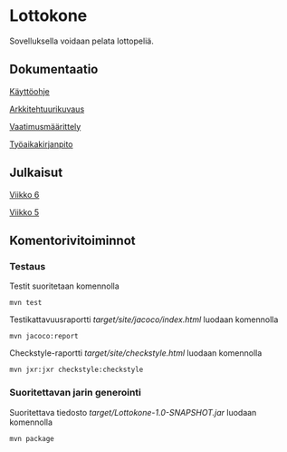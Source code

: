 # Lottokone

Sovelluksella voidaan pelata lottopeliä.

## Dokumentaatio

[Käyttöohje](dokumentaatio/kayttoohje.md)

[Arkkitehtuurikuvaus](dokumentaatio/arkkitehtuuri.md)

[Vaatimusmäärittely](dokumentaatio/vaatimusmaarittely.md)

[Työaikakirjanpito](dokumentaatio/tyoaikakirjanpito.md)

## Julkaisut

[Viikko 6](https://github.com/kukaan/ot-harjoitustyo/releases/tag/viikko6)

[Viikko 5](https://github.com/kukaan/ot-harjoitustyo/releases/tag/viikko5)

## Komentorivitoiminnot

### Testaus
Testit suoritetaan komennolla
```
mvn test
```

Testikattavuusraportti _target/site/jacoco/index.html_ luodaan komennolla
```
mvn jacoco:report
```

Checkstyle-raportti _target/site/checkstyle.html_ luodaan komennolla
```
mvn jxr:jxr checkstyle:checkstyle
```

### Suoritettavan jarin generointi

Suoritettava tiedosto _target/Lottokone-1.0-SNAPSHOT.jar_ luodaan komennolla
```
mvn package
```
